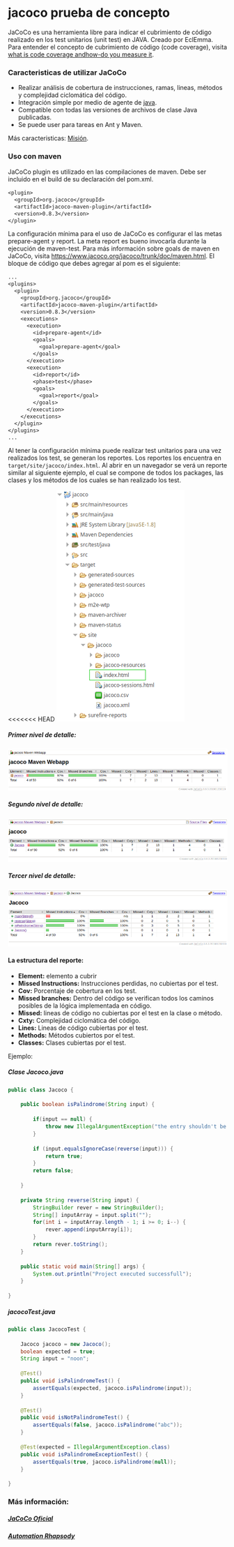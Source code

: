 # jacoco prueba de concepto

JaCoCo es una herramienta libre para indicar el cubrimiento de código realizado en los test unitarios (unit test) en JAVA. Creado por EclEmma. Para entender el concepto de cubrimiento de código (code coverage), visita <a href="https://stackoverflow.com/questions/195008/what-is-code-coverage-and-how-do-you-measure-it">what is code coverage andhow-do you measure it</a>.

### Caracteristicas de utilizar JaCoCo
- Realizar análisis de cobertura de instrucciones, ramas, lineas, métodos y complejidad ciclomática del código.
- Integración simple por medio de agente de <a href="https://www.jacoco.org/jacoco/trunk/doc/agent.html">java</a>.
- Compatible con todas las versiones de archivos de clase Java publicadas.
- Se puede user para tareas en Ant y Maven.

Más caracteristicas: <a href="https://www.jacoco.org/jacoco/trunk/doc/mission.html">Misión</a>.

### Uso con maven

JaCoCo plugin es utilizado en las compilaciones de maven. Debe ser incluido en el build de su declaración del pom.xml.

```
<plugin>
  <groupId>org.jacoco</groupId>
  <artifactId>jacoco-maven-plugin</artifactId>
  <version>0.8.3</version>
</plugin>
```

La configuración mínima para el uso de JaCoCo es configurar el las metas prepare-agent y report. La meta report es bueno invocarla durante la ejecución de maven-test. Para más información sobre goals de maven en JaCoCo, visita https://www.jacoco.org/jacoco/trunk/doc/maven.html. El bloque de código que debes agregar al pom es el siguiente:

```
...
<plugins>
  <plugin>
    <groupId>org.jacoco</groupId>
    <artifactId>jacoco-maven-plugin</artifactId>
    <version>0.8.3</version>
    <executions>
      <execution>
        <id>prepare-agent</id>
        <goals>
          <goal>prepare-agent</goal>
        </goals>
      </execution>
      <execution>
        <id>report</id>
        <phase>test</phase>
        <goals>
          <goal>report</goal>
        </goals>
      </execution>
    </executions>
  </plugin>
</plugins>
...
```

Al tener la configuración mínima puede realizar test unitarios para una vez realizados los test, se generan los reportes. Los reportes los encuentra en `target/site/jacoco/index.html`. Al abrir en un navegador se verá un reporte similar al siguiente ejemplo, el cual se compone de todos los packages, las clases y los métodos de los cuales se han realizado los test. 

<<<<<<< HEAD
![](jacoco5.png)

##### Primer nivel de detalle:
![](jacoco1.png)

##### Segundo nivel de detalle:
![](jacoco2.png)

##### Tercer nivel de detalle:
![](jacoco3.png)


#### La estructura del reporte:
- <b>Element:</b> elemento a cubrir
- <b>Missed Instructions:</b> Instrucciones perdidas, no cubiertas por el test.
- <b>Cov:</b> Porcentaje de cobertura en los test.
- <b>Missed branches:</b> Dentro del código se verifican todos los caminos posibles de la lógica implementada en código.
- <b>Missed:</b> lineas de código no cubiertas por el test en la clase o método.
- <b>Cxty:</b> Complejidad ciclomática del código.
- <b>Lines:</b> Lineas de código cubiertas por el test.
- <b>Methods:</b> Métodos cubiertos por el test.
- <b>Classes:</b> Clases cubiertas por el test.

Ejemplo:

##### Clase Jacoco.java

```java
public class Jacoco {
	
	public boolean isPalindrome(String input) {
		
		if(input == null) {
			throw new IllegalArgumentException("the entry shouldn't be null");
		}
		
		if (input.equalsIgnoreCase(reverse(input))) {
			return true;
		} 
		return false;
		
	}
	
	private String reverse(String input) {
		StringBuilder rever = new StringBuilder();
		String[] inputArray = input.split("");
		for(int i = inputArray.length - 1; i >= 0; i--) {
			rever.append(inputArray[i]);
		}
		return rever.toString();
	}

	public static void main(String[] args) {
		System.out.println("Project executed successfull");
	}
	
}
```

##### jacocoTest.java

```java
public class JacocoTest {

	Jacoco jacoco = new Jacoco();
	boolean expected = true;
	String input = "noon";
	
	@Test()
	public void isPalindromeTest() {
		assertEquals(expected, jacoco.isPalindrome(input));
	}
	
	@Test()
	public void isNotPalindromeTest() {
		assertEquals(false, jacoco.isPalindrome("abc"));
	}
	
	@Test(expected = IllegalArgumentException.class)
	public void isPalindromeExceptionTest() {
		assertEquals(true, jacoco.isPalindrome(null));
	}

}
```

### Más información:

##### <a href="https://www.jacoco.org/jacoco/index.html">JaCoCo Oficial</a> 

##### <a href="https://automationrhapsody.com/automated-code-coverage-of-unit-tests-with-jacoco-and-mav">Automation Rhapsody</a> 








